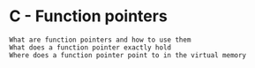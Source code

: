 # C - Function pointers
```
What are function pointers and how to use them
What does a function pointer exactly hold
Where does a function pointer point to in the virtual memory
```

